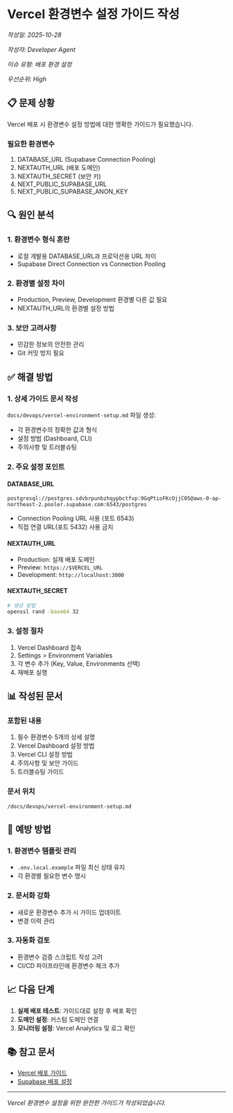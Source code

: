 # Vercel 환경변수 설정 가이드 작성

*작성일: 2025-10-28*

*작성자: Developer Agent*

*이슈 유형: 배포 환경 설정*

*우선순위: High*

## 📋 문제 상황

Vercel 배포 시 환경변수 설정 방법에 대한 명확한 가이드가 필요했습니다.

### 필요한 환경변수
1. DATABASE_URL (Supabase Connection Pooling)
2. NEXTAUTH_URL (배포 도메인)
3. NEXTAUTH_SECRET (보안 키)
4. NEXT_PUBLIC_SUPABASE_URL
5. NEXT_PUBLIC_SUPABASE_ANON_KEY

## 🔍 원인 분석

### 1. 환경변수 형식 혼란
- 로컬 개발용 DATABASE_URL과 프로덕션용 URL 차이
- Supabase Direct Connection vs Connection Pooling

### 2. 환경별 설정 차이
- Production, Preview, Development 환경별 다른 값 필요
- NEXTAUTH_URL의 환경별 설정 방법

### 3. 보안 고려사항
- 민감한 정보의 안전한 관리
- Git 커밋 방지 필요

## ✅ 해결 방법

### 1. 상세 가이드 문서 작성
`docs/devops/vercel-environment-setup.md` 파일 생성:
- 각 환경변수의 정확한 값과 형식
- 설정 방법 (Dashboard, CLI)
- 주의사항 및 트러블슈팅

### 2. 주요 설정 포인트

#### DATABASE_URL
```
postgresql://postgres.sdvbrpunbzhqypbctfvp:9GqPtioFKcOjjC05@aws-0-ap-northeast-2.pooler.supabase.com:6543/postgres
```
- Connection Pooling URL 사용 (포트 6543)
- 직접 연결 URL(포트 5432) 사용 금지

#### NEXTAUTH_URL
- Production: 실제 배포 도메인
- Preview: `https://$VERCEL_URL`
- Development: `http://localhost:3000`

#### NEXTAUTH_SECRET
```bash
# 생성 방법
openssl rand -base64 32
```

### 3. 설정 절차

1. Vercel Dashboard 접속
2. Settings > Environment Variables
3. 각 변수 추가 (Key, Value, Environments 선택)
4. 재배포 실행

## 📊 작성된 문서

### 포함된 내용
1. 필수 환경변수 5개의 상세 설명
2. Vercel Dashboard 설정 방법
3. Vercel CLI 설정 방법
4. 주의사항 및 보안 가이드
5. 트러블슈팅 가이드

### 문서 위치
`/docs/devops/vercel-environment-setup.md`

## 🔄 예방 방법

### 1. 환경변수 템플릿 관리
- `.env.local.example` 파일 최신 상태 유지
- 각 환경별 필요한 변수 명시

### 2. 문서화 강화
- 새로운 환경변수 추가 시 가이드 업데이트
- 변경 이력 관리

### 3. 자동화 검토
- 환경변수 검증 스크립트 작성 고려
- CI/CD 파이프라인에 환경변수 체크 추가

## 📈 다음 단계

1. **실제 배포 테스트**: 가이드대로 설정 후 배포 확인
2. **도메인 설정**: 커스텀 도메인 연결
3. **모니터링 설정**: Vercel Analytics 및 로그 확인

## 📚 참고 문서
- [Vercel 배포 가이드](../devops/vercel-deployment-guide.md)
- [Supabase 배포 설정](./2025-10-28-supabase-deployment-setup.md)

---

*Vercel 환경변수 설정을 위한 완전한 가이드가 작성되었습니다.*
